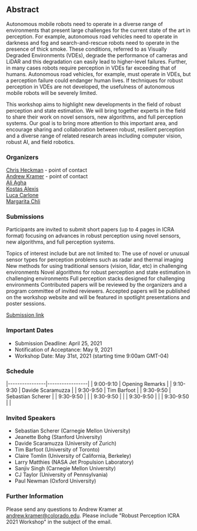 ## Abstract

Autonomous mobile robots need to operate in a diverse range of environments that present large challenges for the current state of the art in perception. For example, autonomous road vehicles need to operate in darkness and fog and search-and-rescue robots need to operate in the presence of thick smoke. These conditions, referred to as Visually Degraded Environments (VDEs), degrade the performance of cameras and LiDAR and this degradation can easily lead to higher-level failures. Further, in many cases robots require perception in VDEs far exceeding that of humans. Autonomous road vehicles, for example, must operate in VDEs, but a perception failure could endanger human lives. If techniques for robust perception in VDEs are not developed, the usefulness of autonomous mobile robots will be severely limited.

This workshop aims to highlight new developments in the field of robust perception and state estimation. We will bring together experts in the field to share their work on novel sensors, new algorithms, and full perception systems. Our goal is to bring more attention to this important area, and encourage sharing and collaboration between robust, resilient perception and a diverse range of related research areas including computer vision, robust AI, and field robotics.

### Organizers
[Chris Heckman](http://www.ristoffer.ch/) - point of contact  
[Andrew Kramer](http://www.andrewjkramer.net/) - point of contact  
[Ali Agha](http://aliagha.site/)  
[Kostas Alexis](http://www.kostasalexis.com/)  
[Luca Carlone](https://lucacarlone.mit.edu/)  
[Margarita Chli](http://www.v4rl.ethz.ch)  

### Submissions
Participants are invited to submit short papers (up to 4 pages in ICRA format) focusing on advances in robust perception using novel sensors, new algorithms, and full perception systems. 
 
Topics of interest include but are not limited to:
The use of novel or unusual sensor types for perception problems such as radar and thermal imaging
New methods for using traditional sensors (vision, lidar, etc) in challenging environments
Novel algorithms for robust perception and state estimation in challenging environments
Full perception stacks designed for challenging environments
Contributed papers will be reviewed by the organizers and a program committee of invited reviewers. Accepted papers will be published on the workshop website and will be featured in spotlight presentations and poster sessions. 
 
[Submission link](https://easychair.org/conferences/?conf=icra21wrpce)
 
### Important Dates
- Submission Deadline: April 25, 2021
- Notification of Acceptance: May 9, 2021
- Workshop Date: May 31st, 2021 (starting time 9:00am GMT-04)

### Schedule

|----------------|-----------------|
| 9:00-9:10      | Opening Remarks |
| 9:10-9:30      | Davide Scaramuzza       |
| 9:30-9:50   | Tim Barfoot        |
| 9:30-9:50   | Sebastian Scherer      |
| 9:30-9:50   |       |
| 9:30-9:50   |       |
| 9:30-9:50   |       |
| 9:30-9:50   |       |
 
### Invited Speakers
 - Sebastian Scherer (Carnegie Mellon University)
 - Jeanette Bohg (Stanford University)
 - Davide Scaramuzza (University of Zurich)
 - Tim Barfoot (University of Toronto)
 - Claire Tomlin (University of California, Berkeley)
 - Larry Matthies (NASA Jet Propulsion Laboratory)
 - Sanjiv Singh (Carnegie Mellon University)
 - CJ Taylor (University of Pennsylvania)
 - Paul Newman (Oxford University)

### Further Information
Please send any questions to Andrew Kramer at [andrew.kramer@colorado.edu](andrew.kramer@colorado.edu). Please include "Robust Perception ICRA 2021 Workshop" in the subject of the email.
